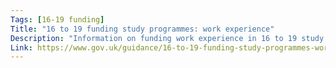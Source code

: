 ```yaml
---
Tags: [16-19 funding]
Title: "16 to 19 funding study programmes: work experience"
Description: "Information on funding work experience in 16 to 19 study programmes."
Link: https://www.gov.uk/guidance/16-to-19-funding-study-programmes-work-experience
---
```

